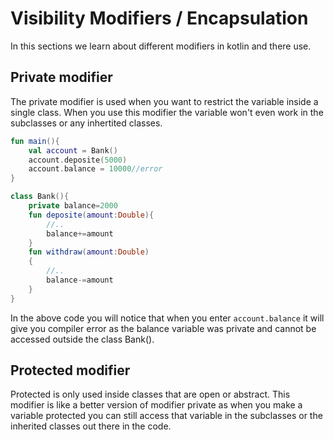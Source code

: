 # Visibility Modifiers / Encapsulation

In this sections we learn about different modifiers in kotlin and there use.

## Private modifier

The private modifier is used when you want to restrict the variable inside a single class. When you use this modifier the variable won't even work in the subclasses or any inhertited classes.

```kotlin
fun main(){
    val account = Bank()
    account.deposite(5000)
    account.balance = 10000//error
}

class Bank(){
    private balance=2000
    fun deposite(amount:Double){
        //..
        balance+=amount
    }
    fun withdraw(amount:Double)
    {
        //..
        balance-=amount
    }
}
```

In the above code you will notice that when you enter `account.balance` it will give you compiler error as the balance variable was private and cannot be accessed outside the class Bank().

## Protected modifier

Protected is only used inside classes that are open or abstract. This modifier is like a better version of modifier private as when you make a variable protected you can still access that variable in the subclasses or the inherited classes out there in the code.

```kotlin

```

